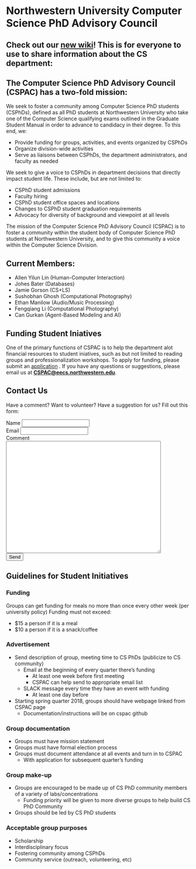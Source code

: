 # Northwestern University Computer Science PhD Advisory Council

## Check out our [new wiki](https://github.com/nu-cspac/nu-cspac-wiki/wiki)! This is for everyone to use to share information about the CS department: 

## The Computer Science PhD Advisory Council (CSPAC) has a two-fold mission:
We seek to foster a community among Computer Science PhD students (CSPhDs), 
defined as all PhD students at Northwestern University who take one of the 
Computer Science qualifying exams outlined in the Graduate Student Manual 
in order to advance to candidacy in their degree. To this end, we:
* Provide funding for groups, activities, and events organized by CSPhDs
* Organize division-wide activities
* Serve as liaisons between CSPhDs, the department administrators, and faculty as needed

We seek to give a voice to CSPhDs in department decisions that directly impact student life. These include, but are not limited to:
* CSPhD student admissions
* Faculty hiring
* CSPhD student office spaces and locations
* Changes to CSPhD student graduation requirements
* Advocacy for diversity of background and viewpoint at all levels

The mission of the Computer Science PhD Advisory Council (CSPAC) is to foster a community within the student body of Computer Science 
PhD students at Northwestern University, and to give this community a voice within the Computer Science Division.

## Current Members:
* Allen Yilun Lin (Human-Computer Interaction)
* Johes Bater (Databases)
* Jamie Gorson (CS+LS)
* Sushobhan Ghosh (Computational Photography)
* Ethan Manilow (Audio/Music Processing) 
* Fengqiang Li (Computational Photography)
* Can Gurkan (Agent-Based Modeling and AI)

## Funding Student Iniatives
One of the primary functions of CSPAC is to help the department alot
financial resources to student iniatives, such as but not limited to
reading groups and professionalization workshops. To apply for funding, please submit an [application](https://goo.gl/forms/A3cCRCnn8Xtws6853) . If you have any questions or suggestions, please email us at [**CSPAC@eecs.northwestern.edu**](mailto:CSPAC@eecs.northwestern.edu).

## Contact Us
Have a comment? Want to volunteer? Have a suggestion for us? Fill out this form:
<form action="https://formspree.io/CSPAC@eecs.northwestern.edu"
      method="POST">
   Name <input type="text" name="name"> <br />
   Email <input type="email" name="_replyto"> <br />
   Comment <br /> 
<textarea name="comment" cols="50" rows ="20"> </textarea>
<br />
<input type="submit" value="Send">
</form> 

## Guidelines for Student Initiatives
### Funding
Groups can get funding for meals no more than once every other week (per university policy)
Funding must not exceed:
* $15 a person if it is a meal
* $10 a person if it is a snack/coffee

### Advertisement
* Send description of group, meeting time to CS PhDs (publicize to CS community)
	* Email at the beginning of every quarter there’s funding
		* At least one week before first meeting
		* CSPAC can help send to appropriate email list
	* SLACK message every time they have an event with funding
		* At least one day before
* Starting spring quarter 2018, groups should have webpage linked from CSPAC page
	* Documentation/instructions will be on cspac github

### Group documentation
* Groups must have mission statement
* Groups must have formal election process 
* Groups must document attendance at all events and turn in to CSPAC
	* With application for subsequent quarter’s funding

### Group make-up
* Groups are encouraged to be made up of CS PhD community members of a variety of labs/concentrations
	* Funding priority will be given to more diverse groups to help build CS PhD Community
* Groups should be led by CS PhD students

### Acceptable group purposes
* Scholarship
* Interdisciplinary focus
* Fostering community among CSPhDs
* Community service (outreach, volunteering, etc)
